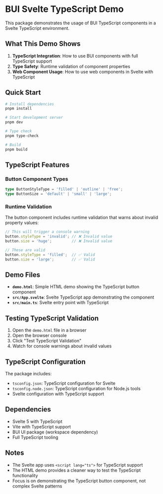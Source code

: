 # BUI Svelte TypeScript Demo

This package demonstrates the usage of BUI TypeScript components in a Svelte TypeScript environment.

## What This Demo Shows

1. **TypeScript Integration**: How to use BUI components with full TypeScript support
2. **Type Safety**: Runtime validation of component properties
3. **Web Component Usage**: How to use web components in Svelte with TypeScript

## Quick Start

```bash
# Install dependencies
pnpm install

# Start development server
pnpm dev

# Type check
pnpm type-check

# Build
pnpm build
```

## TypeScript Features

### Button Component Types
```typescript
type ButtonStyleType = 'filled' | 'outline' | 'free';
type ButtonSize = 'default' | 'small' | 'large';
```

### Runtime Validation
The button component includes runtime validation that warns about invalid property values:

```typescript
// This will trigger a console warning
button.styleType = 'invalid'; // ❌ Invalid value
button.size = 'huge';         // ❌ Invalid value

// These are valid
button.styleType = 'filled';  // ✅ Valid
button.size = 'large';        // ✅ Valid
```

## Demo Files

- **`demo.html`**: Simple HTML demo showing the TypeScript button component
- **`src/App.svelte`**: Svelte TypeScript app demonstrating the component
- **`src/main.ts`**: Svelte entry point with TypeScript

## Testing TypeScript Validation

1. Open the `demo.html` file in a browser
2. Open the browser console
3. Click "Test TypeScript Validation"
4. Watch for console warnings about invalid values

## TypeScript Configuration

The package includes:
- `tsconfig.json`: TypeScript configuration for Svelte
- `tsconfig.node.json`: TypeScript configuration for Node.js tools
- Svelte configuration with TypeScript support

## Dependencies

- Svelte 5 with TypeScript
- Vite with TypeScript support
- BUI UI package (workspace dependency)
- Full TypeScript tooling

## Notes

- The Svelte app uses `<script lang="ts">` for TypeScript support
- The HTML demo provides a cleaner way to test the TypeScript functionality
- Focus is on demonstrating the TypeScript button component, not complex Svelte patterns
